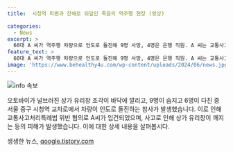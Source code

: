 ```yaml
---
title:  시청역 파편과 잔해로 뒤덮인 죽음의 역주행 현장 (영상)

categories:
  - News
excerpt: >
  60대 A 씨가 역주행 차량으로 인도로 돌진해 9명 사망, 4명은 은행 직원. A 씨는 교통사고처리특례법 위반 혐의로 입건됐으며, 급발진 주장에 대해 조사 중. 사고는 서울 중구 시청역 교차로에서 발생해 현장은 파편과 피로 아수라장. 사고 차량은 제네시스로 확인됐고, A 씨의 아내도 부상함. A 씨는 음주 또는 약물 관련 의혹은 없는 것으로 확인됐으며, 차량 감식 및 사고기록장치 분석 예정. (출처: 더팩트)
feature_text: >
  60대 A 씨가 역주행 차량으로 인도로 돌진해 9명 사망, 4명은 은행 직원. A 씨는 교통사고처리특례법 위반 혐의로 입건됐으며, 급발진 주장에 대해 조사 중. 사고는 서울 중구 시청역 교차로에서 발생해 현장은 파편과 피로 아수라장. 사고 차량은 제네시스로 확인됐고, A 씨의 아내도 부상함. A 씨는 음주 또는 약물 관련 의혹은 없는 것으로 확인됐으며, 차량 감식 및 사고기록장치 분석 예정. (출처: 더팩트)
image: 'https://www.behealthy4u.com/wp-content/uploads/2024/06/news.jpg'
---
```


<p><img src="https://www.behealthy4u.com/wp-content/uploads/2024/06/news.jpg" alt="info 속보" /></p>

<p>오토바이가 널브러진 상가 유리창 조각이 바닥에 깔리고, 9명이 숨지고 6명이 다친 중 서울 중구 시청역 교차로에서 차량이 인도로 돌진하는 참사가 발생했습니다. 이로 인해 교통사고처리특례법 위반 혐의로 A씨가 입건되었으며, 사고로 인해 상가 유리창이 깨지는 등의 피해가 발생했습니다. 이에 대한 상세 내용을 살펴봅시다.</p>
생생한 뉴스, <a href="https://qoogle.tistory.com" rel="dofollow">qoogle.tistory.com</a>


